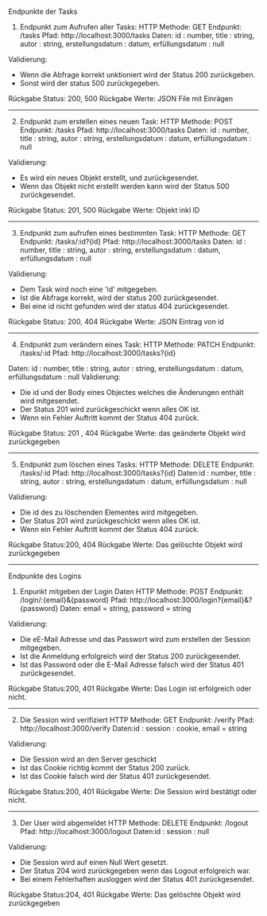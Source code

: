 Endpunkte der Tasks

1. Endpunkt zum Aufrufen aller Tasks:
HTTP Methode: GET
Endpunkt: /tasks
Pfad: http://localhost:3000/tasks 
Daten: id : number, title : string, autor : string, erstellungsdatum : datum, erfüllungsdatum : null

Validierung:
- Wenn die Abfrage korrekt unktioniert wird der Status 200 zurückgeben.
- Sonst wird der status 500 zurückgegeben.

Rückgabe Status: 200, 500
Rückgabe Werte: JSON File mit Einrägen
_________________________________________________________________________________________________________

2. Endpunkt zum erstellen eines neuen Task:
HTTP Methode: POST
Endpunkt: /tasks
Pfad: http://localhost:3000/tasks 
Daten: id : number, title : string, autor : string, erstellungsdatum : datum, erfüllungsdatum : null

Validierung:
- Es wird ein neues Objekt erstellt, und zurückgesendet.
- Wenn das Objekt nicht erstellt werden kann wird der Status 500 zurückgesendet.

Rückgabe Status: 201, 500
Rückgabe Werte: Objekt inkl ID
_________________________________________________________________________________________________________

3. Endpunkt zum aufrufen eines bestimmten Task:
HTTP Methode: GET
Endpunkt: /tasks/:id?{id}
Pfad: http://localhost:3000/tasks 
Daten: id : number, title : string, autor : string, erstellungsdatum : datum, erfüllungsdatum : null

Validierung:
- Dem Task wird noch eine 'id' mitgegeben.
- Ist die Abfrage korrekt, wird der status 200 zurückgesendet.
- Bei eine id nicht gefunden wird der status 404 zurückgesendet.

Rückgabe Status: 200, 404
Rückgabe Werte: JSON Eintrag von id
_________________________________________________________________________________________________________

4. Endpunkt zum verändern eines Task:
HTTP Methode: PATCH
Endpunkt: /tasks/:id
Pfad: http://localhost:3000/tasks?{id} 

Daten: id : number, title : string, autor : string, erstellungsdatum : datum, erfüllungsdatum : null
Validierung:
- Die id und der Body eines Objectes welches die Änderungen enthält wird mitgesendet.
- Der Status 201 wird zurückgeschickt wenn alles OK ist.
- Wenn ein Fehler Auftritt kommt der Status 404 zurück.


Rückgabe Status: 201 , 404
Rückgabe Werte: das geänderte Objekt wird zurückgegeben
_________________________________________________________________________________________________________

5. Endpunkt zum löschen eines Tasks:
HTTP Methode: DELETE
Endpunkt: /tasks/:id
Pfad: http://localhost:3000/tasks?{id} 
Daten:id : number, title : string, autor : string, erstellungsdatum : datum, erfüllungsdatum : null

Validierung:
- Die id des zu löschenden Elementes wird mitgegeben.
- Der Status 201 wird zurückgeschickt wenn alles OK ist.
- Wenn ein Fehler Auftritt kommt der Status 404 zurück.

Rückgabe Status:200, 404
Rückgabe Werte: Das gelöschte Objekt wird zurückgegeben

------------------------------------------------------------------------------------------------------------

Endpunkte des Logins

1. Enpunkt mitgeben der Login Daten
HTTP Methode: POST
Endpunkt: /login/:{email}&{password}
Pfad: http://localhost:3000/login?{email}&?{password}
Daten: email = string, password = string

Validierung:
- Die eE-Mail Adresse und das Passwort wird zum erstellen der Session mitgegeben.
- Ist die Anmeldung erfolgreich wird der Status 200 zurückgesendet.
- Ist das Password oder die E-Mail Adresse falsch wird der Status 401 zurückgesendet.

Rückgabe Status:200, 401
Rückgabe Werte: Das Login ist erfolgreich oder nicht.
______________________________________________________________________________________________________________

2. Die Session wird verifiziert
HTTP Methode: GET
Endpunkt: /verify
Pfad: http://localhost:3000/verify
Daten:id : session : cookie, email = string

Validierung:
- Die Session wird an den Server geschickt
- Ist das Cookie richtig kommt der Status 200 zurück.
- Ist das Cookie falsch wird der Status 401 zurückgesendet.

Rückgabe Status:200, 401
Rückgabe Werte: Die Session wird bestätigt oder nicht.
______________________________________________________________________________________________________________

3. Der User wird abgemeldet
HTTP Methode: DELETE
Endpunkt: /logout
Pfad: http://localhost:3000/logout
Daten:id : session : null

Validierung:
- Die Session wird auf einen Null Wert gesetzt.
- Der Status 204 wird zurückgegeben wenn das Logout erfolgreich war.
- Bei einem Fehlerhaften ausloggen wird der Status 401 zurückgesendet.

Rückgabe Status:204, 401
Rückgabe Werte: Das gelöschte Objekt wird zurückgegeben
